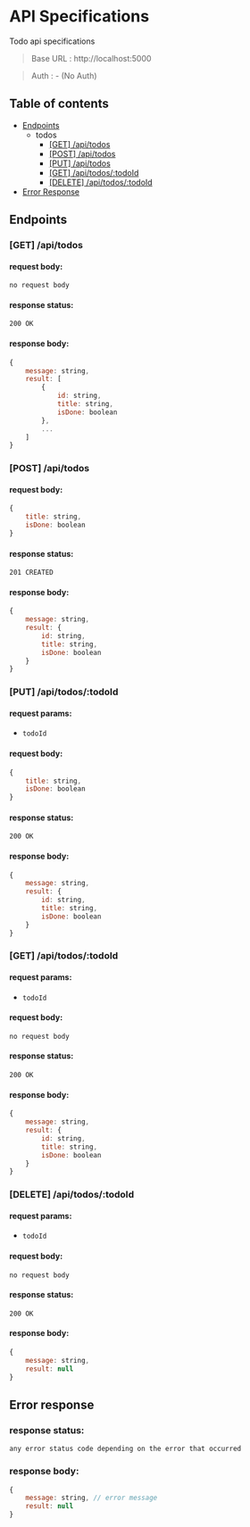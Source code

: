 # API Specifications
Todo api specifications

> Base URL : http://localhost:5000

> Auth : - (No Auth)

## Table of contents
- [Endpoints](#endpoints)
    - todos
      - [[GET] /api/todos](#get-apitodos)
      - [[POST] /api/todos](#post-apitodos)
      - [[PUT] /api/todos](#put-apitodostodoid)
      - [[GET] /api/todos/:todoId](#get-apitodostodoid)
      - [[DELETE] /api/todos/:todoId](#delete-apitodostodoid)
- [Error Response](#error-response)

## Endpoints

### [GET] /api/todos
#### request body:
`no request body`

#### response status:
`200 OK`

#### response body:
```js
{
    message: string,
    result: [
        {
            id: string,
            title: string,
            isDone: boolean
        },
        ...
    ]  
}
```

### [POST] /api/todos
#### request body:
```js
{
    title: string,
    isDone: boolean
}
```

#### response status:
`201 CREATED`

#### response body:
```js
{
    message: string,
    result: {
        id: string,
        title: string,
        isDone: boolean
    }
}
```

### [PUT] /api/todos/:todoId
#### request params:
- `todoId`

#### request body:
```js
{
    title: string,
    isDone: boolean
}
```

#### response status:
`200 OK`

#### response body:
```js
{
    message: string,
    result: {
        id: string,
        title: string,
        isDone: boolean
    }    
}
```

### [GET] /api/todos/:todoId
#### request params:
- `todoId`

#### request body:
`no request body`

#### response status:
`200 OK`

#### response body:
```js
{
    message: string,
    result: {
        id: string,
        title: string,
        isDone: boolean
    }    
}
```

### [DELETE] /api/todos/:todoId
#### request params:
- `todoId`

#### request body:
`no request body`

#### response status:
`200 OK`

#### response body:
```js
{
    message: string,
    result: null 
}
```

## Error response
### response status:
`any error status code depending on the error that occurred`

### response body:
```js
{
    message: string, // error message
    result: null 
}
```



